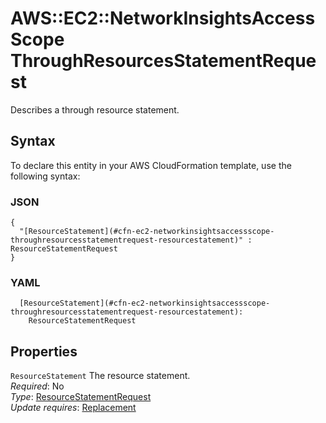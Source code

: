 # AWS::EC2::NetworkInsightsAccessScope ThroughResourcesStatementRequest<a name="aws-properties-ec2-networkinsightsaccessscope-throughresourcesstatementrequest"></a>

Describes a through resource statement\.

## Syntax<a name="aws-properties-ec2-networkinsightsaccessscope-throughresourcesstatementrequest-syntax"></a>

To declare this entity in your AWS CloudFormation template, use the following syntax:

### JSON<a name="aws-properties-ec2-networkinsightsaccessscope-throughresourcesstatementrequest-syntax.json"></a>

```
{
  "[ResourceStatement](#cfn-ec2-networkinsightsaccessscope-throughresourcesstatementrequest-resourcestatement)" : ResourceStatementRequest
}
```

### YAML<a name="aws-properties-ec2-networkinsightsaccessscope-throughresourcesstatementrequest-syntax.yaml"></a>

```
  [ResourceStatement](#cfn-ec2-networkinsightsaccessscope-throughresourcesstatementrequest-resourcestatement): 
    ResourceStatementRequest
```

## Properties<a name="aws-properties-ec2-networkinsightsaccessscope-throughresourcesstatementrequest-properties"></a>

`ResourceStatement`  <a name="cfn-ec2-networkinsightsaccessscope-throughresourcesstatementrequest-resourcestatement"></a>
The resource statement\.  
*Required*: No  
*Type*: [ResourceStatementRequest](aws-properties-ec2-networkinsightsaccessscope-resourcestatementrequest.md)  
*Update requires*: [Replacement](https://docs.aws.amazon.com/AWSCloudFormation/latest/UserGuide/using-cfn-updating-stacks-update-behaviors.html#update-replacement)